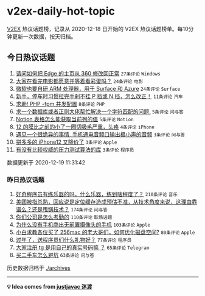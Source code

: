 # v2ex-daily-hot-topic

[V2EX](https://www.v2ex.com/) 热议话题榜，记录从 2020-12-18 日开始的 V2EX 热议话题榜单。每10分钟更新一次数据，按天归档。

## 今日热议话题

<!-- TODAY BEGIN -->
1. [请问如何把 Edge 的主页从 360 修改回正常](https://www.v2ex.com/t/736961) ``27条评论`` ``Windows``
1. [大家在看完电影都愿意并等着看彩蛋吗？](https://www.v2ex.com/t/736956) ``24条评论`` ``电影``
1. [微软也要自研 ARM 处理器，用于 Surface 和 Azure](https://www.v2ex.com/t/736954) ``24条评论`` ``Surface``
1. [新手，停车时习惯拉完手刹不挂 P 挡或 N 挡，怎么改正！](https://www.v2ex.com/t/736988) ``11条评论`` ``汽车``
1. [求助! PHP -fpm 并发配置](https://www.v2ex.com/t/736990) ``8条评论`` ``PHP``
1. [求一个数据库或者正则大佬帮忙解决一个字符匹配的问题.](https://www.v2ex.com/t/736985) ``5条评论`` ``问与答``
1. [Notion 表格怎么能获取当前列的值](https://www.v2ex.com/t/736965) ``5条评论`` ``Notion``
1. [12 的膜比之前的小了一圈切吸毛严重，头疼](https://www.v2ex.com/t/736992) ``4条评论`` ``iPhone``
1. [遇见一个很诡异的事情, 手机通电音频口输出极小声的音频](https://www.v2ex.com/t/736982) ``3条评论`` ``问与答``
1. [拼多多的 iPhone12 又降价了](https://www.v2ex.com/t/736974) ``3条评论`` ``Apple``
1. [有没有比较权威的压力测试算法的库](https://www.v2ex.com/t/736953) ``3条评论`` ``程序员``

数据更新于 2020-12-19 11:31:42
<!-- TODAY END -->

### 昨日热议话题

<!-- YESTERDAY BEGIN -->
1. [好奇程序员有练乐器的吗，什么乐器，练到啥程度了？](https://www.v2ex.com/t/736641) ``210条评论`` ``音乐``
1. [美团被指杀熟，回应说是定位缓存造成预估不准，从技术角度来说，这理由靠谱么？还是甩锅技术？](https://www.v2ex.com/t/736637) ``174条评论`` ``问与答``
1. [你们公司是怎么考勤的](https://www.v2ex.com/t/736660) ``110条评论`` ``职场话题``
1. [为什么没有手机商出无前置摄像头的手机](https://www.v2ex.com/t/736611) ``103条评论`` ``Apple``
1. [小白求教各位买了 256mac 的老大哥们，如何优化磁盘空间?](https://www.v2ex.com/t/736679) ``80条评论`` ``Apple``
1. [过年了，送程序员们什么礼物好？](https://www.v2ex.com/t/736680) ``77条评论`` ``程序员``
1. [大家注册 tg 是用自己的真实号码嘛 ？](https://www.v2ex.com/t/736605) ``65条评论`` ``Telegram``
1. [买二手车怎么避坑](https://www.v2ex.com/t/736668) ``63条评论`` ``问与答``
<!-- YESTERDAY END -->

历史数据归档于 [./archives](./archives)

---

**💡 Idea comes from [justjavac 迷渡](https://github.com/justjavac/)**
